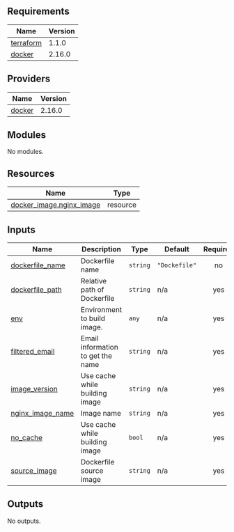 <!-- BEGIN_TF_DOCS -->
## Requirements

| Name | Version |
|------|---------|
| <a name="requirement_terraform"></a> [terraform](#requirement\_terraform) | 1.1.0 |
| <a name="requirement_docker"></a> [docker](#requirement\_docker) | 2.16.0 |

## Providers

| Name | Version |
|------|---------|
| <a name="provider_docker"></a> [docker](#provider\_docker) | 2.16.0 |

## Modules

No modules.

## Resources

| Name | Type |
|------|------|
| [docker_image.nginx_image](https://registry.terraform.io/providers/kreuzwerker/docker/2.16.0/docs/resources/image) | resource |

## Inputs

| Name | Description | Type | Default | Required |
|------|-------------|------|---------|:--------:|
| <a name="input_dockerfile_name"></a> [dockerfile\_name](#input\_dockerfile\_name) | Dockerfile name | `string` | `"Dockefile"` | no |
| <a name="input_dockerfile_path"></a> [dockerfile\_path](#input\_dockerfile\_path) | Relative path of Dockerfile | `string` | n/a | yes |
| <a name="input_env"></a> [env](#input\_env) | Environment to build image. | `any` | n/a | yes |
| <a name="input_filtered_email"></a> [filtered\_email](#input\_filtered\_email) | Email information to get the name | `string` | n/a | yes |
| <a name="input_image_version"></a> [image\_version](#input\_image\_version) | Use cache while building image | `string` | n/a | yes |
| <a name="input_nginx_image_name"></a> [nginx\_image\_name](#input\_nginx\_image\_name) | Image name | `string` | n/a | yes |
| <a name="input_no_cache"></a> [no\_cache](#input\_no\_cache) | Use cache while building image | `bool` | n/a | yes |
| <a name="input_source_image"></a> [source\_image](#input\_source\_image) | Dockerfile source image | `string` | n/a | yes |

## Outputs

No outputs.
<!-- END_TF_DOCS -->